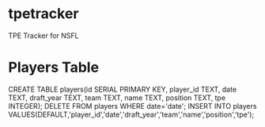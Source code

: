 # tpetracker
TPE Tracker for NSFL

# Players Table
CREATE TABLE players(id SERIAL PRIMARY KEY, player_id TEXT, date TEXT, draft_year TEXT, team TEXT, name TEXT, position TEXT, tpe INTEGER);
DELETE FROM players WHERE date='date';
INSERT INTO players VALUES(DEFAULT,'player_id','date','draft_year','team','name','position','tpe');